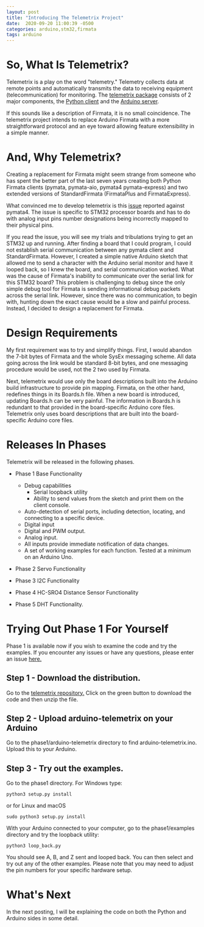 ```yaml
---
layout: post
title: "Introducing The Telemetrix Project"
date:  2020-09-20 11:00:39 -0500
categories: arduino,stm32,firmata
tags: arduino
---
```

# So, What Is Telemetrix?
Telemetrix is a play on the word "telemetry." Telemetry collects data at remote points and automatically transmits the data to 
receiving equipment (telecommunication) for monitoring. 
The [telemetrix package](https://github.com/MrYsLab/telemetrix) consists of 2 major
components, the [Python client](https://github.com/MrYsLab/telemetrix/blob/master/phase1/telemetrix/telemetrix.py) 
and the [Arduino server](https://github.com/MrYsLab/telemetrix/blob/master/phase1/arduino-telemetrix/arduino-telemetrix.ino).

If this sounds like a description of Firmata, it is no small coincidence. The telemetrix project intends to replace Arduino Firmata 
with a more straightforward protocol and an eye toward allowing feature extensibility in a simple manner.

# And, Why Telemetrix?
Creating a replacement for Firmata might seem strange from someone who has spent the better part of the last seven years creating both 
Python Firmata clients 
(pymata, pymata-aio, pymata4 pymata-express) 
and two extended versions of StandardFirmata (FirmataPlus and FirmataExpress).

What convinced me to develop telemetrix is this [issue](https://github.com/MrYsLab/pymata4/issues/17) reported against pymata4. 
 The issue is specific to STM32 processor boards and has to do with
 analog input pins number designations being incorrectly mapped to their physical pins. 
 
 If you read the issue, you will see my trials and tribulations trying to get an 
 STM32 up and running. After finding a board that I could program, I could not 
 establish serial communication between any pymata client and StandardFirmata. 
 However, I created a simple native Arduino sketch that allowed me to send a 
 character with the Arduino serial monitor and have it looped back, so I knew the board, 
 and serial communication worked. What was the cause of Firmata's inability to
 communicate over the serial link for this STM32 board? This problem is challenging to debug since the only 
 simple debug tool for Firmata is sending informational debug packets across the serial link. 
 However, since there was no communication, to begin with, 
 hunting down the exact cause would be a slow and painful process. Instead, I decided to design a replacement for Firmata.
 
# Design Requirements
My first requirement was to try and simplify things. First, I would abandon the 7-bit bytes of 
Firmata and the whole SysEx messaging scheme. All data going across the link would be 
standard 8-bit bytes, and one messaging procedure would be used, not the 2 two used by Firmata.

Next, telemetrix would use only the board descriptions built into the Arduino build infrastructure 
to provide pin mapping. Firmata, on the other hand, redefines things in its Boards.h file. 
When a new board is introduced, updating Boards.h can be very painful. 
The information in Boards.h is redundant to that provided in the board-specific Arduino core files. 
Telemetrix only uses board descriptions that are built into the board-specific Arduino core files.

# Releases In Phases
Telemetrix will be released in the following phases.

* Phase 1 Base Functionality
   * Debug capabilities
      * Serial loopback utility
      * Ability to send values from the sketch and print them on the client console.
   * Auto-detection of serial ports, including detection, locating, and connecting to a specific device.
   * Digital input
   * Digital and PWM output.
   * Analog input.
   * All inputs provide immediate notification of data changes.
   * A set of working examples for each function. Tested at a minimum on an Arduino Uno.
   
* Phase 2 Servo Functionality 

* Phase 3 I2C Functionality

* Phase 4 HC-SRO4 Distance Sensor Functionality

* Phase 5 DHT Functionality.

# Trying Out Phase 1 For Yourself

Phase 1 is available now if you wish to examine the code and try the examples. 
If you encounter any issues or have any questions, please enter an issue [here.](https://github.com/MrYsLab/telemetrix/issues) 

## Step 1 - Download the distribution.
Go to the [telemetrix repository.](https://github.com/MrYsLab/telemetrix) Click on the green button to download the code and then
unzip the file.

## Step 2 - Upload arduino-telemetrix on your Arduino
Go to the phase1/arduino-telemetrix directory to find arduino-telemetrix.ino. Upload this to
your Arduino.

## Step 3 - Try out the examples.
Go to the phase1 directory. For Windows type:

```
python3 setup.py install
``` 

or for Linux and macOS

```
sudo python3 setup.py install
```

With your Arduino connected to your computer, go to the phase1/examples directory
and try the loopback utility:

```
python3 loop_back.py
``` 

You should see A, B, and Z sent and looped back. You can then select and try out any of the other examples.
Please note that you may need to adjust the pin numbers for your specific hardware setup.

# What's Next
In the next posting, I will be explaining the code on both the Python and Arduino sides in 
some detail.


 
